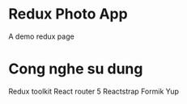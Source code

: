 # Redux Photo App

A demo redux page

# Cong nghe su dung
Redux toolkit
React router 5
Reactstrap
Formik
Yup
